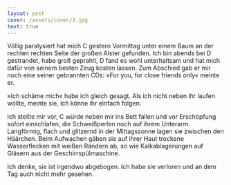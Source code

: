 ```yaml
---
layout: post
cover: /assets/cover/3.jpg
text: true
---
```

Völlig paralysiert hat mich C gestern Vormittag unter einem Baum an der rechten rechten Seite der großen Alster gefunden. Ich bin abends bei D gestrandet, habe groß geprahlt, D fand es wohl unterhaltsam und hat mich dafür von seinem besten Zeug kosten lassen. Zum Abschied gab er mir noch eine seiner gebrannten CDs: »For you, for close friends only« meinte er.

»Ich schäme mich« habe ich gleich gesagt. Als ich nicht neben ihr laufen wollte, meinte sie, ich könne ihr einfach folgen. 

Ich stellte mir vor, C würde neben mir ins Bett fallen und vor Erschöpfung sofort einschlafen, die Schweißperlen noch auf ihrem Unterarm. Langförmig, flach und glitzernd in der Mittagssonne lagen sie zwischen den Häärchen. Beim Aufwachen gäben sie auf ihrer Haut trockene Wasserflecken mit weißen Rändern ab, so wie Kalkablagerungen auf Gläsern aus der Geschirrspülmaschine.

Ich denke, sie ist irgendwo abgebogen. Ich habe sie verloren und an dem Tag auch nicht mehr gesehen.